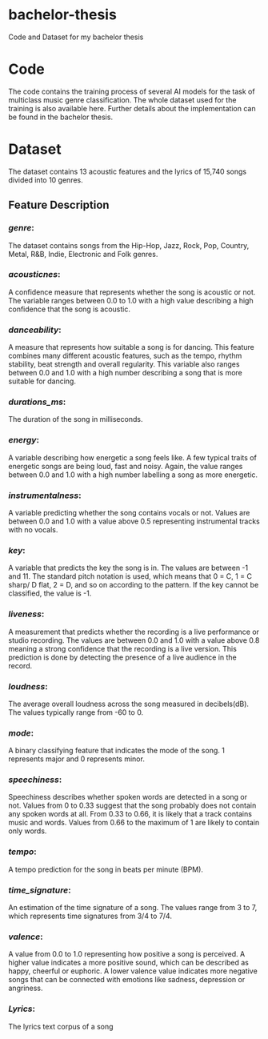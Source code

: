 # bachelor-thesis
Code and Dataset for my bachelor thesis

# Code
The code contains the training process of several AI models for the task of multiclass music genre classification. The whole dataset used for the training is also available here. Further details about the implementation can be found in the bachelor thesis.


# Dataset

The dataset contains 13 acoustic features and the lyrics of 15,740 songs divided into 10 genres.


## Feature Description

### *genre*:
The dataset contains songs from the Hip-Hop, Jazz, Rock, Pop, Country, Metal, R&B, Indie, Electronic and Folk genres.

### *acousticnes*: 
A confidence measure that represents whether the song is acoustic or not. The variable ranges between 0.0 to 1.0 with a high value describing a high confidence that the song is acoustic.

### *danceability*: 
A measure that represents how suitable a song is for dancing. This feature combines many different acoustic features, such as the tempo, rhythm stability, beat strength and overall regularity. This variable also ranges between 0.0 and 1.0 with a high number describing a song that is more suitable for dancing.

### *durations_ms*: 
The duration of the song in milliseconds.


### *energy*:
A variable describing how energetic a song feels like. A few typical traits of energetic songs are being loud, fast and noisy. Again, the value ranges between 0.0 and 1.0 with a high number labelling a song as more energetic.



### *instrumentalness*:
A variable predicting whether the song contains vocals or not. Values are between 0.0 and 1.0 with a value above 0.5 representing instrumental tracks with no vocals.

### *key*:
A variable that predicts the key the song is in. The values are between -1 and 11. The standard pitch notation is used, which means that 0 = C, 1 = C sharp/ D flat, 2 = D, and so on according to the pattern. If the key cannot be classified, the value is -1.

### *liveness*:
A measurement that predicts whether the recording is a live performance or studio recording. The values are between 0.0 and 1.0 with a value above 0.8 meaning a strong confidence that the recording is a live version. This prediction is done by detecting the presence of a live audience in the record.


### *loudness*:
The average overall loudness across the song measured in decibels(dB). The values typically range from -60 to 0.



### *mode*:
A binary classifying feature that indicates the mode of the song. 1 represents major and 0 represents minor. 


### *speechiness*:
Speechiness describes whether spoken words are detected in a song or not. Values from 0 to 0.33 suggest that the song probably does not contain any spoken words at all. From 0.33 to 0.66, it is likely that a track contains music and words. Values from 0.66 to the maximum of 1 are likely to contain only words.


### *tempo*:
A tempo prediction for the song in beats per minute (BPM).


### *time_signature*:
An estimation of the time signature of a song. The values range from 3 to 7, which represents time signatures from 3/4 to 7/4.


### *valence*:
A value from 0.0 to 1.0 representing how positive a song is perceived. A higher value indicates a more positive sound, which can be described as happy, cheerful or euphoric. A lower valence value indicates more negative songs that can be connected with emotions like sadness, depression or angriness. 

### *Lyrics*:
The lyrics text corpus of a song


